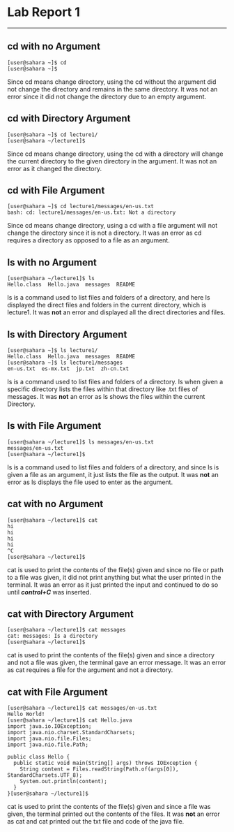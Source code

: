 # Lab Report 1
---

## cd with no Argument
```
[user@sahara ~]$ cd
[user@sahara ~]$
```
Since cd means change directory, using the cd without the argument did not change the directory and remains in the same directory. 
It was not an error since it did not change the directory due to an empty argument.


## cd with Directory Argument
```
[user@sahara ~]$ cd lecture1/
[user@sahara ~/lecture1]$
```
Since cd means change directory, using the cd with a directory will change the current directory to the given directory in the argument.
It was not an error as it changed the directory.


## cd with File Argument
```
[user@sahara ~]$ cd lecture1/messages/en-us.txt
bash: cd: lecture1/messages/en-us.txt: Not a directory
```
Since cd means change directory, using a cd with a file argument will not change the directory since it is not a directory.
It was an error as cd requires a directory as opposed to a file as an argument.


## ls with no Argument
```
[user@sahara ~/lecture1]$ ls
Hello.class  Hello.java  messages  README
```
ls is a command used to list files and folders of a directory, and here ls displayed the direct files and folders in the current directory, which is lecture1.
It was **not** an error and displayed all the direct directories and files.

## ls with Directory Argument
```
[user@sahara ~]$ ls lecture1/
Hello.class  Hello.java  messages  README
[user@sahara ~]$ ls lecture1/messages
en-us.txt  es-mx.txt  jp.txt  zh-cn.txt
```
ls is a command used to list files and folders of a directory. ls when given a specific directory lists the files within that directory like .txt files of messages.
It was **not** an error as ls shows the files within the current Directory.

## ls with File Argument
```
[user@sahara ~/lecture1]$ ls messages/en-us.txt
messages/en-us.txt
[user@sahara ~/lecture1]$
```
ls is a command used to list files and folders of a directory, and since ls is given a file as an argument, it just lists the file as the output.
It was **not** an error as ls displays the file used to enter as the argument.

## cat with no Argument
```
[user@sahara ~/lecture1]$ cat
hi
hi
hi
hi
^C
[user@sahara ~/lecture1]$
```
cat is used to print the contents of the file(s) given and since no file or path to a file was given, it did not print anything but what the user printed in the terminal.
It was an error as it just printed the input and continued to do so until ***control+C*** was inserted.

## cat with Directory Argument
```
[user@sahara ~/lecture1]$ cat messages
cat: messages: Is a directory
[user@sahara ~/lecture1]$
```
cat is used to print the contents of the file(s) given and since a directory and not a file was given, the terminal gave an error message.
It was an error as cat requires a file for the argument and not a directory.

## cat with File Argument
```
[user@sahara ~/lecture1]$ cat messages/en-us.txt
Hello World!
[user@sahara ~/lecture1]$ cat Hello.java
import java.io.IOException;
import java.nio.charset.StandardCharsets;
import java.nio.file.Files;
import java.nio.file.Path;

public class Hello {
  public static void main(String[] args) throws IOException {
    String content = Files.readString(Path.of(args[0]), StandardCharsets.UTF_8);    
    System.out.println(content);
  }
}[user@sahara ~/lecture1]$
```
cat is used to print the contents of the file(s) given and since a file was given, the terminal printed out the contents of the files.
It was **not** an error as cat and cat printed out the txt file and code of the java file.
